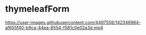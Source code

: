# thymeleafForm
 


https://user-images.githubusercontent.com/4497558/142346984-af655f40-b9ca-44ea-8554-f581c0e02a3d.mp4

